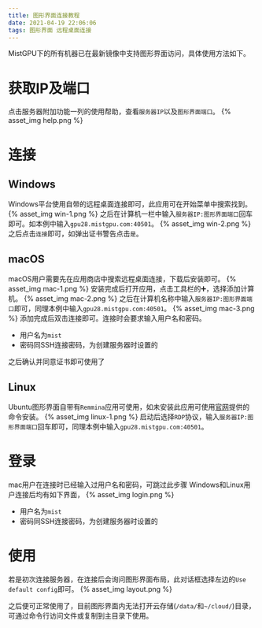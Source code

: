 ```yaml
---
title: 图形界面连接教程
date: 2021-04-19 22:06:06
tags: 图形界面 远程桌面连接
---
```


MistGPU下的所有机器已在最新镜像中支持图形界面访问，具体使用方法如下。

# 获取IP及端口

点击服务器附加功能一列的使用帮助，查看`服务器IP`以及`图形界面端口`。
{% asset_img help.png %}

# 连接
## Windows

Windows平台使用自带的远程桌面连接即可，此应用可在开始菜单中搜索找到。
{% asset_img win-1.png %}
之后在计算机一栏中输入`服务器IP:图形界面端口`回车即可。如本例中输入`gpu28.mistgpu.com:40501`。
{% asset_img win-2.png %}
之后点击`连接`即可，如弹出证书警告点击`是`。

## macOS

macOS用户需要先在应用商店中搜索远程桌面连接，下载后安装即可。
{% asset_img mac-1.png %}
安装完成后打开应用，点击工具栏的➕，选择添加计算机。
{% asset_img mac-2.png %}
之后在计算机名称中输入`服务器IP:图形界面端口`即可，同理本例中输入`gpu28.mistgpu.com:40501`。
{% asset_img mac-3.png %}
添加完成后双击连接即可。连接时会要求输入用户名和密码。

- 用户名为`mist`
- 密码同SSH连接密码，为创建服务器时设置的

之后确认并同意证书即可使用了

## Linux

Ubuntu图形界面自带有`Remmina`应用可使用，如未安装此应用可使用[官网](https://remmina.org/how-to-install-remmina/#ubuntu)提供的命令安装。
{% asset_img linux-1.png %}
启动后选择`RDP`协议，输入`服务器IP:图形界面端口`回车即可，同理本例中输入`gpu28.mistgpu.com:40501`。

# 登录

mac用户在连接时已经输入过用户名和密码，可跳过此步骤
Windows和Linux用户连接后均有如下界面，
{% asset_img login.png %}

- 用户名为`mist`
- 密码同SSH连接密码，为创建服务器时设置的

# 使用

若是初次连接服务器，在连接后会询问图形界面布局，此对话框选择左边的`Use default config`即可。
{% asset_img layout.png %}

之后便可正常使用了，目前图形界面内无法打开云存储(`/data/`和`~/cloud/`)目录，可通过命令行访问文件或复制到主目录下使用。
